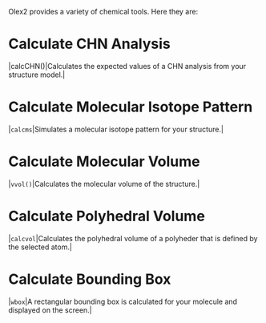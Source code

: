 <target>Olex2 provides a variety of chemical tools. Here they are:</target>
# Calculate CHN Analysis

|calcCHN()|Calculates the expected values of a CHN analysis from your structure model.|

# Calculate Molecular Isotope Pattern

|`calcms`|Simulates a molecular isotope pattern for your structure.|


# Calculate Molecular Volume

|`vvol()`|Calculates the molecular volume of the structure.| 


# Calculate Polyhedral Volume

|`calcvol`|Calculates the polyhedral volume of a polyheder that is defined by the selected atom.|


# Calculate Bounding Box
 
|`wbox`|A rectangular bounding box is calculated for your molecule and displayed on the screen.|
